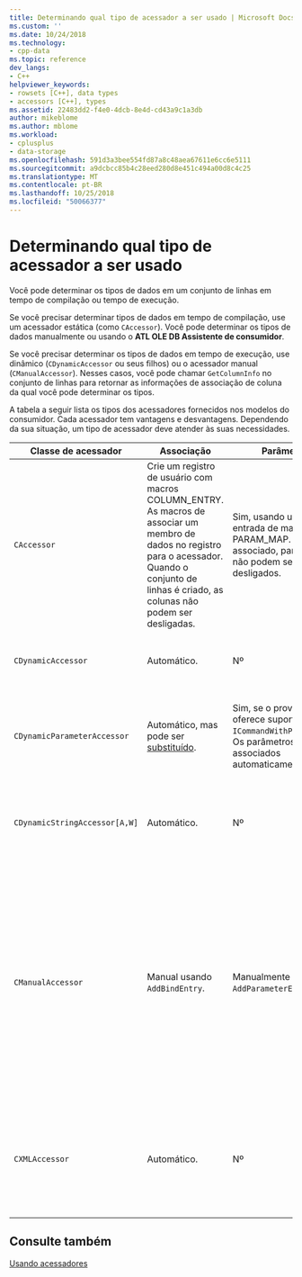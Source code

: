 ```yaml
---
title: Determinando qual tipo de acessador a ser usado | Microsoft Docs
ms.custom: ''
ms.date: 10/24/2018
ms.technology:
- cpp-data
ms.topic: reference
dev_langs:
- C++
helpviewer_keywords:
- rowsets [C++], data types
- accessors [C++], types
ms.assetid: 22483dd2-f4e0-4dcb-8e4d-cd43a9c1a3db
author: mikeblome
ms.author: mblome
ms.workload:
- cplusplus
- data-storage
ms.openlocfilehash: 591d3a3bee554fd87a8c48aea67611e6cc6e5111
ms.sourcegitcommit: a9dcbcc85b4c28eed280d8e451c494a00d8c4c25
ms.translationtype: MT
ms.contentlocale: pt-BR
ms.lasthandoff: 10/25/2018
ms.locfileid: "50066377"
---
```

# <a name="determining-which-type-of-accessor-to-use"></a>Determinando qual tipo de acessador a ser usado

Você pode determinar os tipos de dados em um conjunto de linhas em tempo de compilação ou tempo de execução.

Se você precisar determinar tipos de dados em tempo de compilação, use um acessador estática (como `CAccessor`). Você pode determinar os tipos de dados manualmente ou usando o **ATL OLE DB Assistente de consumidor**.

Se você precisar determinar os tipos de dados em tempo de execução, use dinâmico (`CDynamicAccessor` ou seus filhos) ou o acessador manual (`CManualAccessor`). Nesses casos, você pode chamar `GetColumnInfo` no conjunto de linhas para retornar as informações de associação de coluna da qual você pode determinar os tipos.

A tabela a seguir lista os tipos dos acessadores fornecidos nos modelos do consumidor. Cada acessador tem vantagens e desvantagens. Dependendo da sua situação, um tipo de acessador deve atender às suas necessidades.

|Classe de acessador|Associação|Parâmetro|Comentário|
|--------------------|-------------|---------------|-------------|
|`CAccessor`|Crie um registro de usuário com macros COLUMN_ENTRY. As macros de associar um membro de dados no registro para o acessador. Quando o conjunto de linhas é criado, as colunas não podem ser desligadas.|Sim, usando uma entrada de macro PARAM_MAP. Uma vez associado, parâmetros não podem ser desligados.|Acessador mais rápido devido à pequena quantidade de código.|
|`CDynamicAccessor`|Automático.|Nº|É útil se você não souber o tipo de dados em um conjunto de linhas.|
|`CDynamicParameterAccessor`|Automático, mas pode ser [substituído](../../data/oledb/overriding-a-dynamic-accessor.md).|Sim, se o provedor oferece suporte a `ICommandWithParameters`. Os parâmetros associados automaticamente.|Mais lento do que `CDynamicAccessor` , mas útil para chamar procedimentos armazenados genéricos.|
|`CDynamicStringAccessor[A,W]`|Automático.|Nº|Recupera os dados acessados do armazenamento de dados como dados de cadeia de caracteres.|
|`CManualAccessor`|Manual usando `AddBindEntry`.|Manualmente usando `AddParameterEntry`.|Fast; parâmetros e colunas associadas a apenas uma vez. Você determinar o tipo de dados a serem usados. (Consulte [DBVIEWER](https://github.com/Microsoft/VCSamples) exemplo para obter um exemplo.) Requer mais código que `CDynamicAccessor` ou `CAccessor`. É mais semelhante a chamar diretamente o banco de dados OLE.|
|`CXMLAccessor`|Automático.|Nº|Recupera os dados acessados do armazenamento de dados como dados de cadeia de caracteres e formatos de dados marcados como XML.|

## <a name="see-also"></a>Consulte também

[Usando acessadores](../../data/oledb/using-accessors.md)